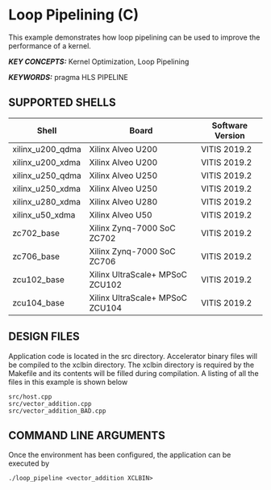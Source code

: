 Loop Pipelining (C)
======================

This example demonstrates how loop pipelining can be used to improve the performance of a kernel.

***KEY CONCEPTS:*** Kernel Optimization, Loop Pipelining

***KEYWORDS:*** pragma HLS PIPELINE

## SUPPORTED SHELLS
Shell | Board             | Software Version
---------|-------------------|-----------------
xilinx_u200_qdma|Xilinx Alveo U200|VITIS 2019.2
xilinx_u200_xdma|Xilinx Alveo U200|VITIS 2019.2
xilinx_u250_qdma|Xilinx Alveo U250|VITIS 2019.2
xilinx_u250_xdma|Xilinx Alveo U250|VITIS 2019.2
xilinx_u280_xdma|Xilinx Alveo U280|VITIS 2019.2
xilinx_u50_xdma|Xilinx Alveo U50|VITIS 2019.2
zc702_base|Xilinx Zynq-7000 SoC ZC702|VITIS 2019.2
zc706_base|Xilinx Zynq-7000 SoC ZC706|VITIS 2019.2
zcu102_base|Xilinx UltraScale+ MPSoC ZCU102|VITIS 2019.2
zcu104_base|Xilinx UltraScale+ MPSoC ZCU104|VITIS 2019.2


##  DESIGN FILES
Application code is located in the src directory. Accelerator binary files will be compiled to the xclbin directory. The xclbin directory is required by the Makefile and its contents will be filled during compilation. A listing of all the files in this example is shown below

```
src/host.cpp
src/vector_addition.cpp
src/vector_addition_BAD.cpp
```

##  COMMAND LINE ARGUMENTS
Once the environment has been configured, the application can be executed by
```
./loop_pipeline <vector_addition XCLBIN>
```

